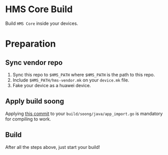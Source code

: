 # HMS Core Build

Build `HMS Core` inside your devices.

# Preparation

## Sync vendor repo

1. Sync this repo to `$HMS_PATH` where `$HMS_PATH` is the path to this repo.
2. Include `$HMS_PATH/hms-vendor.mk` on your `device.mk` file.
3. Fake your device as a huawei device.

## Apply build soong

Applying [this commit](https://github.com/crdroidandroid/android_build_soong/commit/1b01a386421587e13c539034b0b50ef949541711) to your `build/soong/java/app_import.go` is mandatory for compiling to work.

## Build

After all the steps above, just start your build!